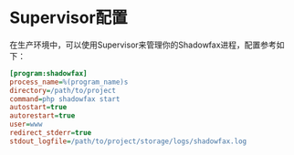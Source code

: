 # Supervisor配置

在生产环境中，可以使用Supervisor来管理你的Shadowfax进程，配置参考如下：

```ini
[program:shadowfax]
process_name=%(program_name)s
directory=/path/to/project
command=php shadowfax start
autostart=true
autorestart=true
user=www
redirect_stderr=true
stdout_logfile=/path/to/project/storage/logs/shadowfax.log
```
